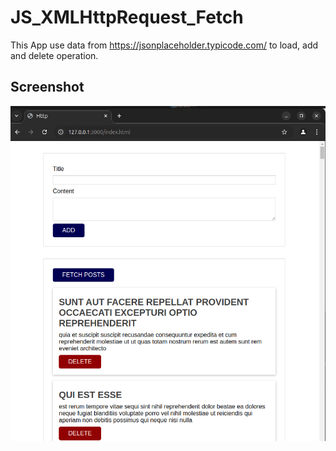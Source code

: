 # JS_XMLHttpRequest_Fetch
This App use data from https://jsonplaceholder.typicode.com/ to load, add and delete operation.

## Screenshot
![screenshot](app.png)